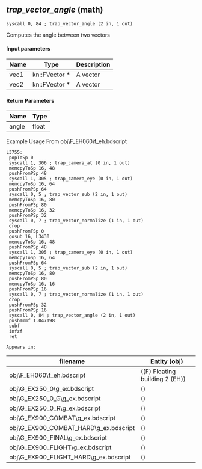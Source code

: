 ## *trap_vector_angle* (math)

`syscall 0, 84 ; trap_vector_angle (2 in, 1 out)`

Computes the angle between two vectors

#### Input parameters
| Name | Type | Description
|------|------|------------
| vec1   | kn::FVector *   | A vector
| vec2   | kn::FVector *   | A vector


#### Return Parameters
| Name | Type
|------|-----
| angle   | float   
Example Usage From obj\F_EH060\f_eh.bdscript
```plaintext
L3755:
 popToSp 0
 syscall 1, 306 ; trap_camera_at (0 in, 1 out)
 memcpyToSp 16, 48
 pushFromPSp 48
 syscall 1, 305 ; trap_camera_eye (0 in, 1 out)
 memcpyToSp 16, 64
 pushFromPSp 64
 syscall 0, 5 ; trap_vector_sub (2 in, 1 out)
 memcpyToSp 16, 80
 pushFromPSp 80
 memcpyToSp 16, 32
 pushFromPSp 32
 syscall 0, 7 ; trap_vector_normalize (1 in, 1 out)
 drop 
 pushFromFSp 0
 gosub 16, L3430
 memcpyToSp 16, 48
 pushFromPSp 48
 syscall 1, 305 ; trap_camera_eye (0 in, 1 out)
 memcpyToSp 16, 64
 pushFromPSp 64
 syscall 0, 5 ; trap_vector_sub (2 in, 1 out)
 memcpyToSp 16, 80
 pushFromPSp 80
 memcpyToSp 16, 16
 pushFromPSp 16
 syscall 0, 7 ; trap_vector_normalize (1 in, 1 out)
 drop 
 pushFromPSp 32
 pushFromPSp 16
 syscall 0, 84 ; trap_vector_angle (2 in, 1 out)
 pushImmf 1.047198
 subf 
 infzf 
 ret
```





	Appears in:
| filename | Entity (obj)
|----------|-------------
| obj\F_EH060\f_eh.bdscript       | ((F) Floating building 2 (EH))          
| obj\G_EX250_0\g_ex.bdscript       | ()          
| obj\G_EX250_0_G\g_ex.bdscript       | ()          
| obj\G_EX250_0_R\g_ex.bdscript       | ()          
| obj\G_EX900_COMBAT\g_ex.bdscript       | ()          
| obj\G_EX900_COMBAT_HARD\g_ex.bdscript       | ()          
| obj\G_EX900_FINAL\g_ex.bdscript       | ()          
| obj\G_EX900_FLIGHT\g_ex.bdscript       | ()          
| obj\G_EX900_FLIGHT_HARD\g_ex.bdscript       | ()          



